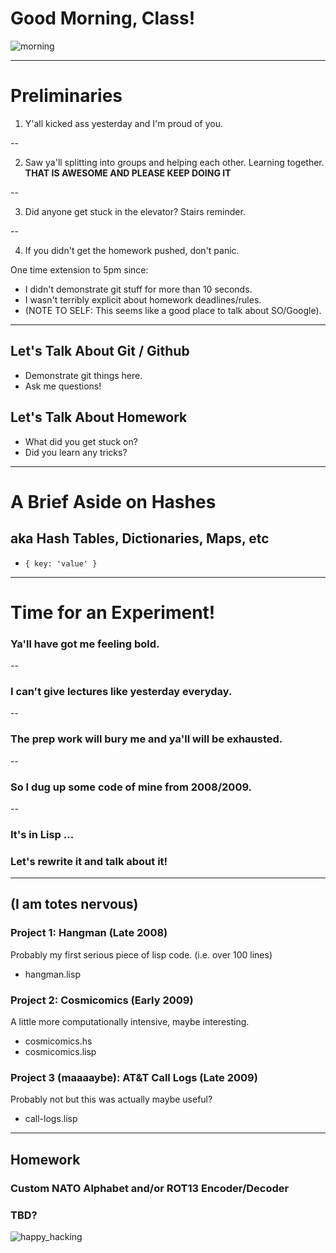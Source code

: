 # Good Morning, Class!

![morning](http://i.imgur.com/LBm5fQw.jpg)

---

# Preliminaries

1. Y'all kicked ass yesterday and I'm proud of you.

--

2. Saw ya'll splitting into groups and helping each other. Learning together.
   **THAT IS AWESOME AND PLEASE KEEP DOING IT**

--

3. Did anyone get stuck in the elevator? Stairs reminder.

--

4. If you didn't get the homework pushed, don't panic.

One time extension to 5pm since:

- I didn't demonstrate git stuff for more than 10 seconds.
- I wasn't terribly explicit about homework deadlines/rules.
- (NOTE TO SELF: This seems like a good place to talk about SO/Google).

---

## Let's Talk About Git / Github

- Demonstrate git things here.
- Ask me questions!

## Let's Talk About Homework

- What did you get stuck on?
- Did you learn any tricks?

---

# A Brief Aside on Hashes

## aka Hash Tables, Dictionaries, Maps, etc

- `{ key: 'value' }`

---

# Time for an Experiment!

### Ya'll have got me feeling bold.

--

### I can't give lectures like yesterday everyday.

--

### The prep work will bury me and ya'll will be exhausted.

--

### So I dug up some code of mine from 2008/2009.

--

### It's in Lisp ...

### Let's rewrite it and talk about it!

---

## (I am totes nervous)

### Project 1: Hangman (Late 2008)

Probably my first serious piece of lisp code. (i.e. over 100 lines)

- hangman.lisp

### Project 2: Cosmicomics (Early 2009)

A little more computationally intensive, maybe interesting.

- cosmicomics.hs
- cosmicomics.lisp

### Project 3 (maaaaybe): AT&T Call Logs (Late 2009)

Probably not but this was actually maybe useful?

- call-logs.lisp

---

## Homework

### Custom NATO Alphabet and/or ROT13 Encoder/Decoder

### TBD?

![happy_hacking](http://i.imgur.com/f7rJAZ7.gif)
